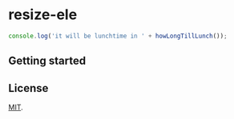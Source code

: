 # resize-ele

```js
console.log('it will be lunchtime in ' + howLongTillLunch());
```

## Getting started



## License

[MIT](LICENSE).
